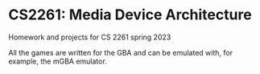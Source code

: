 # CS2261: Media Device Architecture 
Homework and projects for CS 2261 spring 2023

All the games are written for the GBA and can be emulated with, for example, the mGBA emulator. 
